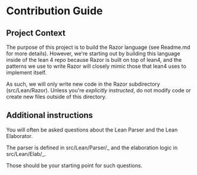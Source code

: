 # Contribution Guide

## Project Context

The purpose of this project is to build the Razor language (see Readme.md for more details).
However, we're starting out by building this language inside of the lean 4 repo because Razor
is built on top of lean4, and the patterns we use to write Razor will closely mimic those
that lean4 uses to implement itself.

As such, we will only write new code in the Razor subdirectory (src/Lean/Razor). Unless you're
_explicitly instructed_, do not modify code or create new files outside of this directory.

## Additional instructions

You will often be asked questions about the Lean Parser and the Lean Elaborator.

The parser is defined in src/Lean/Parser/_ and the elaboration logic in src/Lean/Elab/_.

Those should be your starting point for such questions.
